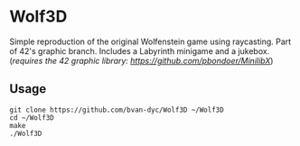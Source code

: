 # Wolf3D

Simple reproduction of the original Wolfenstein game using raycasting. Part of 42's graphic branch. Includes a Labyrinth minigame and a jukebox.
(*requires the 42 graphic library: https://github.com/pbondoer/MinilibX*)

## Usage
```
git clone https://github.com/bvan-dyc/Wolf3D ~/Wolf3D
cd ~/Wolf3D
make
./Wolf3D
```
